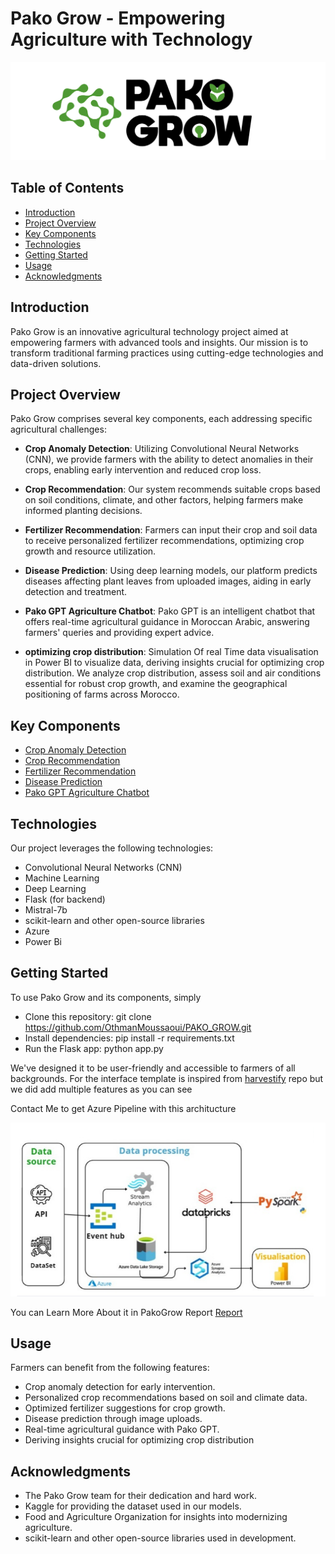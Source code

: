 # Pako Grow - Empowering Agriculture with Technology

![Pako Grow Logo](https://raw.githubusercontent.com/OthmanMoussaoui/PAKO_GROW/main/Data/otana-black.png)

## Table of Contents

- [Introduction](#introduction)
- [Project Overview](#project-overview)
- [Key Components](#key-components)
- [Technologies](#technologies)
- [Getting Started](#getting-started)
- [Usage](#usage)
- [Acknowledgments](#acknowledgments)

## Introduction

Pako Grow is an innovative agricultural technology project aimed at empowering farmers with advanced tools and insights. Our mission is to transform traditional farming practices using cutting-edge technologies and data-driven solutions.

## Project Overview

Pako Grow comprises several key components, each addressing specific agricultural challenges:

- **Crop Anomaly Detection**: Utilizing Convolutional Neural Networks (CNN), we provide farmers with the ability to detect anomalies in their crops, enabling early intervention and reduced crop loss.

- **Crop Recommendation**: Our system recommends suitable crops based on soil conditions, climate, and other factors, helping farmers make informed planting decisions.

- **Fertilizer Recommendation**: Farmers can input their crop and soil data to receive personalized fertilizer recommendations, optimizing crop growth and resource utilization.

- **Disease Prediction**: Using deep learning models, our platform predicts diseases affecting plant leaves from uploaded images, aiding in early detection and treatment.

- **Pako GPT Agriculture Chatbot**: Pako GPT is an intelligent chatbot that offers real-time agricultural guidance in Moroccan Arabic, answering farmers' queries and providing expert advice.

- **optimizing crop distribution**:  Simulation Of real Time data visualisation in  Power BI to visualize data, deriving insights crucial for optimizing crop distribution. We analyze crop distribution, assess soil and air conditions essential for robust crop growth, and examine the geographical positioning of farms across Morocco.

## Key Components

- [Crop Anomaly Detection](crop-anomaly-detection)
- [Crop Recommendation](crop-recommendation)
- [Fertilizer Recommendation](fertilizer-recommendation)
- [Disease Prediction](disease-prediction)
- [Pako GPT Agriculture Chatbot](pako-gpt-agriculture-chatbot)

## Technologies

Our project leverages the following technologies:

- Convolutional Neural Networks (CNN)
- Machine Learning
- Deep Learning
- Flask (for backend)
- Mistral-7b
- scikit-learn and other open-source libraries
- Azure
- Power Bi

## Getting Started

To use Pako Grow and its components, simply 
- Clone this repository: git clone https://github.com/OthmanMoussaoui/PAKO_GROW.git
- Install dependencies: pip install -r requirements.txt
- Run the Flask app: python app.py
  
We've designed it to be user-friendly and accessible to farmers of all backgrounds.
For the interface template is inspired from [harvestify](https://github.com/Gladiator07/Harvestify) repo but we did add multiple features as you can see 

Contact Me to get Azure Pipeline with this architucture 

![Architucture](https://raw.githubusercontent.com/OthmanMoussaoui/PAKO_GROW/main/Data/Screenshot%202024-01-24%20161103.png)


You can Learn More About it in PakoGrow Report [Report](https://github.com/OthmanMoussaoui/PAKO_GROW/blob/main/PakoGrow_Report.pdf)

## Usage

Farmers can benefit from the following features:

- Crop anomaly detection for early intervention.
- Personalized crop recommendations based on soil and climate data.
- Optimized fertilizer suggestions for crop growth.
- Disease prediction through image uploads.
- Real-time agricultural guidance with Pako GPT.
- Deriving insights crucial for optimizing crop distribution


## Acknowledgments

- The Pako Grow team for their dedication and hard work.
- Kaggle for providing the dataset used in our models.
- Food and Agriculture Organization for insights into modernizing agriculture.
- scikit-learn and other open-source libraries used in development.
